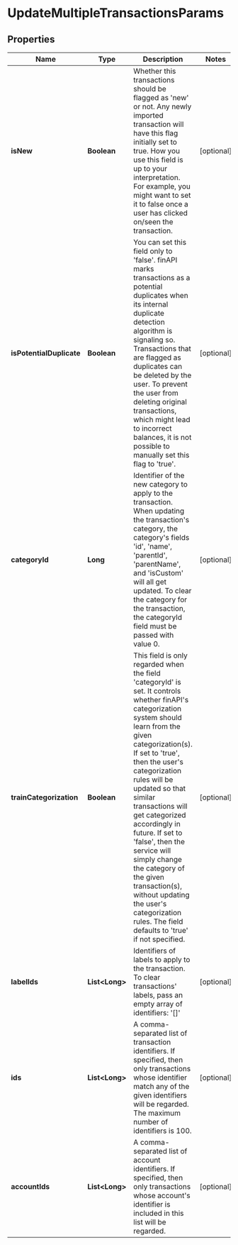 
# UpdateMultipleTransactionsParams

## Properties
Name | Type | Description | Notes
------------ | ------------- | ------------- | -------------
**isNew** | **Boolean** | Whether this transactions should be flagged as &#39;new&#39; or not. Any newly imported transaction will have this flag initially set to true. How you use this field is up to your interpretation. For example, you might want to set it to false once a user has clicked on/seen the transaction. |  [optional]
**isPotentialDuplicate** | **Boolean** | You can set this field only to &#39;false&#39;. finAPI marks transactions as a potential duplicates  when its internal duplicate detection algorithm is signaling so. Transactions that are flagged as duplicates can be deleted by the user. To prevent the user from deleting original transactions, which might lead to incorrect balances, it is not possible to manually set this flag to &#39;true&#39;. |  [optional]
**categoryId** | **Long** | Identifier of the new category to apply to the transaction. When updating the transaction&#39;s category, the category&#39;s fields &#39;id&#39;, &#39;name&#39;, &#39;parentId&#39;, &#39;parentName&#39;, and &#39;isCustom&#39; will all get updated. To clear the category for the transaction, the categoryId field must be passed with value 0. |  [optional]
**trainCategorization** | **Boolean** | This field is only regarded when the field &#39;categoryId&#39; is set. It controls whether finAPI&#39;s categorization system should learn from the given categorization(s). If set to &#39;true&#39;, then the user&#39;s categorization rules will be updated so that similar transactions will get categorized accordingly in future. If set to &#39;false&#39;, then the service will simply change the category of the given transaction(s), without updating the user&#39;s categorization rules. The field defaults to &#39;true&#39; if not specified. |  [optional]
**labelIds** | **List&lt;Long&gt;** | Identifiers of labels to apply to the transaction. To clear transactions&#39; labels, pass an empty array of identifiers: &#39;[]&#39; |  [optional]
**ids** | **List&lt;Long&gt;** | A comma-separated list of transaction identifiers. If specified, then only transactions whose identifier match any of the given identifiers will be regarded. The maximum number of identifiers is 100. |  [optional]
**accountIds** | **List&lt;Long&gt;** | A comma-separated list of account identifiers. If specified, then only transactions whose account&#39;s identifier is included in this list will be regarded. |  [optional]



